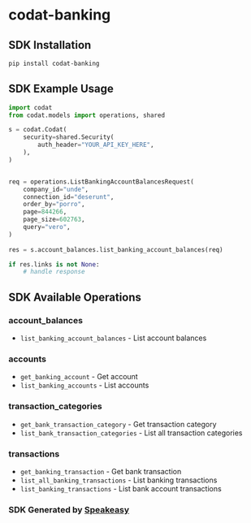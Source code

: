 # codat-banking

<!-- Start SDK Installation -->
## SDK Installation

```bash
pip install codat-banking
```
<!-- End SDK Installation -->

## SDK Example Usage
<!-- Start SDK Example Usage -->
```python
import codat
from codat.models import operations, shared

s = codat.Codat(
    security=shared.Security(
        auth_header="YOUR_API_KEY_HERE",
    ),
)


req = operations.ListBankingAccountBalancesRequest(
    company_id="unde",
    connection_id="deserunt",
    order_by="porro",
    page=844266,
    page_size=602763,
    query="vero",
)
    
res = s.account_balances.list_banking_account_balances(req)

if res.links is not None:
    # handle response
```
<!-- End SDK Example Usage -->

<!-- Start SDK Available Operations -->
## SDK Available Operations


### account_balances

* `list_banking_account_balances` - List account balances

### accounts

* `get_banking_account` - Get account
* `list_banking_accounts` - List accounts

### transaction_categories

* `get_bank_transaction_category` - Get transaction category
* `list_bank_transaction_categories` - List all transaction categories

### transactions

* `get_banking_transaction` - Get bank transaction
* `list_all_banking_transactions` - List banking transactions
* `list_banking_transactions` - List bank account transactions
<!-- End SDK Available Operations -->

### SDK Generated by [Speakeasy](https://docs.speakeasyapi.dev/docs/using-speakeasy/client-sdks)
